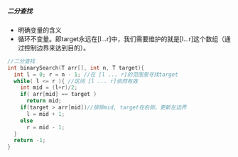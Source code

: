 ##### 二分查找

- 明确变量的含义
- 循环不变量。即target永远在[l...r]中，我们需要维护的就是[l...r]这个数组（通过控制边界来达到目的）。

```c++
//二分查找
int binarySearch(T arr[], int n, T target){
  int l = 0; r = n - 1; //在 [l ... r]的范围里寻找target
  while( l <= r ){ //区间 [l ... r]依然有效
    int mid = (l+r)/2;
    if( arr[mid] == target )
      return mid;
    if(target > arr[mid])//排除mid, target在右侧，更新左边界
      l = mid + 1;
    else
      r = mid - 1;
  }
  return -1;
}
```

